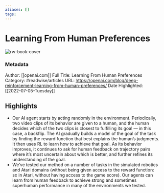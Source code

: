 ```yaml
---
aliases: []
tags:
---
```

# Learning From Human Preferences

![rw-book-cover](https://readwise-assets.s3.amazonaws.com/static/images/article0.00998d930354.png)
### Metadata
Author: [[openai.com]]
Full Title: Learning From Human Preferences
Category: #readwise/articles
URL: https://openai.com/blog/deep-reinforcement-learning-from-human-preferences/
Date Highlighted: [[2022-07-05-Tuesday]]

## Highlights
- Our AI agent starts by acting randomly in the environment. Periodically, two video clips of its behavior are given to a human, and the human decides which of the two clips is closest to fulfilling its goal — in this case, a backflip. The AI gradually builds a model of the goal of the task by finding the reward function that best explains the human’s judgments. It then uses RL to learn how to achieve that goal. As its behavior improves, it continues to ask for human feedback on trajectory pairs where it’s most uncertain about which is better, and further refines its understanding of the goal.
- We’ve tested our method on a number of tasks in the simulated robotics and Atari domains (without being given access to the reward function: so in Atari, without having access to the game score). Our agents can learn from human feedback to achieve strong and sometimes superhuman performance in many of the environments we tested.
